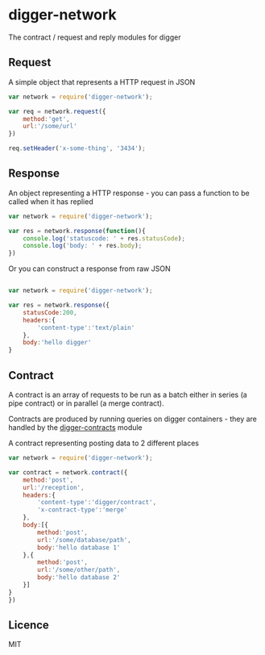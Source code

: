 digger-network
==============

The contract / request and reply modules for digger


## Request

A simple object that represents a HTTP request in JSON

```js
var network = require('digger-network');

var req = network.request({
	method:'get',
	url:'/some/url'
})

req.setHeader('x-some-thing', '3434');

```

## Response

An object representing a HTTP response - you can pass a function to be called when it has replied

```js
var network = require('digger-network');

var res = network.response(function(){
	console.log('statuscode: ' + res.statusCode);	
	console.log('body: ' + res.body);
})
```

Or you can construct a response from raw JSON

```js

var network = require('digger-network');

var res = network.response({
	statusCode:200,
	headers:{
		'content-type':'text/plain'
	},
	body:'hello digger'
}

```

## Contract

A contract is an array of requests to be run as a batch either in series (a pipe contract) or in parallel (a merge contract).

Contracts are produced by running queries on digger containers - they are handled by the [digger-contracts](https://github.com/binocarlos/digger-contracts) module

A contract representing posting data to 2 different places

```js
var network = require('digger-network');

var contract = network.contract({
	method:'post',
	url:'/reception',
	headers:{
		'content-type':'digger/contract',
		'x-contract-type':'merge'
	},
	body:[{
		method:'post',
		url:'/some/database/path',
		body:'hello database 1'
	},{
		method:'post',
		url:'/some/other/path',
		body:'hello database 2'
	}]
}
})

```

## Licence

MIT